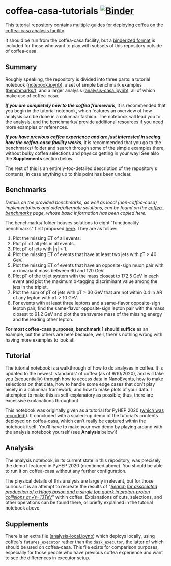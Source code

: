 
# coffea-casa-tutorials [![Binder](https://mybinder.org/badge_logo.svg)](https://mybinder.org/v2/gh/CoffeaTeam/coffea-casa-tutorials/master)
This tutorial repository contains multiple guides for deploying [coffea](https://github.com/CoffeaTeam/coffea) on the [coffea-casa analysis facility](https://github.com/CoffeaTeam/coffea-casa).

It should be run from the coffea-casa facility, but a [binderized format](%28https://mybinder.org/v2/gh/CoffeaTeam/coffea-casa-tutorials/master) is included for those who want to play with subsets of this repository outside of coffea-casa.

## Summary
Roughly speaking, the repository is divided into three parts: a tutorial notebook ([notebook.ipynb](https://github.com/CoffeaTeam/coffea-casa-tutorials/blob/master/notebook.ipynb)), a set of simple benchmark examples ([benchmarks/](https://github.com/CoffeaTeam/coffea-casa-tutorials/tree/master/benchmarks)), and a larger analysis ([analysis-casa.ipynb](https://github.com/CoffeaTeam/coffea-casa-tutorials/blob/master/analysis-casa.ipynb)), all of which make use of coffea-casa.

***If you are completely new to the coffea framework***, it is recommended that you begin in the tutorial notebook, which features an overview of how analysis can be done in a columnar fashion. The notebook will lead you to the analysis, and the benchmarks/ provide additional resources if you need more examples or references.

***If you have previous coffea experience and are just interested in seeing how the coffea-casa facility works***, it is recommended that you go to the benchmarks/ folder and search through some of the simple examples there, without bulky coffea selections and physics getting in your way! See also the **Supplements** section below.

The rest of this is an entirely-too-detailed description of the repository's contents, in case anything up to this point has been unclear.

## Benchmarks
*Details on the provided benchmarks, as well as local (non-coffea-casa) implementations and older/alternate solutions, can be found on the [coffea-benchmarks](https://github.com/mat-adamec/coffea-benchmarks) page, whose basic information has been copied here.*

The benchmarks/ folder houses solutions to eight "functionality benchmarks" first proposed [here](https://github.com/iris-hep/adl-benchmarks-index). They are as follow:
1. Plot the missing ET of all events.
2. Plot pT of all jets in all events.
3. Plot pT of jets with |η| < 1.
4. Plot the missing ET of events that have at least two jets with pT > 40 GeV.
5. Plot the missing ET of events that have an opposite-sign muon pair with an invariant mass between 60 and 120 GeV.
6. Plot pT of the trijet system with the mass closest to 172.5 GeV in each event and plot the maximum b-tagging discriminant value among the jets in the triplet.
7. Plot the sum of pT of jets with pT > 30 GeV that are not within 0.4 in ΔR of any lepton with pT > 10 GeV.
8. For events with at least three leptons and a same-flavor opposite-sign lepton pair, find the same-flavor opposite-sign lepton pair with the mass closest to 91.2 GeV and plot the transverse mass of the missing energy and the leading other lepton.

**For most coffea-casa purposes, benchmark 1 should suffice** as an example, but the others are here because, well, there's nothing wrong with having more examples to look at!

## Tutorial
The tutorial notebook is a walkthrough of how to do analyses in coffea. It is updated to the newest 'standards' of coffea (as of 9/10/2020), and will take you (sequentially) through how to access data in NanoEvents, how to make selections on that data, how to handle some edge cases that don't play nicely in a columnar framework, and how to make plots of your data. I attempted to make this as self-explanatory as possible; thus, there are excessive explanations throughout.

This notebook was originally given as a tutorial for PyHEP 2020 ([which was recorded!](https://www.youtube.com/watch?v=oPl0t8J36-Q)). It concluded with a scaled-up demo of the tutorial's contents deployed on coffea-casa, which can't really be captured within the notebook itself. You'll have to make your own demo by playing around with the analysis notebook yourself (see **Analysis** below)!

## Analysis
The analysis notebook, in its current state in this repository, was precisely the demo I featured in PyHEP 2020 (mentioned above). You should be able to run it on coffea-casa without any further configuration.

The physical details of this analysis are largely irrelevant, but for those curious: it is an attempt to recreate the results of "*[Search for associated production of a Higgs boson and a single top quark in proton-proton collisions at √s=13TeV](https://journals.aps.org/prd/abstract/10.1103/PhysRevD.99.092005)*" within coffea. Explanations of cuts, selections, and other operations can be found there, or briefly explained in the tutorial notebook above. 

## Supplements
There is an extra file ([analysis-local.ipynb](https://github.com/CoffeaTeam/coffea-casa-tutorials/blob/master/analysis-local.ipynb)) which deploys locally, using coffea's `futures_executor` rather than the `dask_executor`, the latter of which should be used on coffea-casa. This file exists for comparison purposes, especially for those people who have previous coffea experience and want to see the differences in executor setup.
